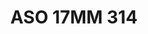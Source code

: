 ---
title: ASO 17MM 314
date: 
draft: false

# descripcion
description : Anillo de plata 925.

materials: Plata 1029

color: 

dimensions: 17mm diámetro

code: 05-23-1703

type: "Anillos"

categories: []

price: $4.620,00

price_eftvo: $3.930,00

# Images
# first image will be shown in the product page
images:
  # - image: "images/path_to_image"
  # La ubicacion de las imagenes es imagenes/Anillos/Anillos.Solo Plata/05-23-1703-aso-17mm-314
  - image: "./images/anillos/solo_plata/05-23-1703-aso-17mm-314.jpg"
---